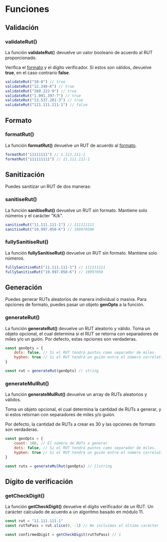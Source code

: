 # Funciones

## Validación

### validateRut()

La función **validateRut(**) devuelve un valor booleano de acuerdo al RUT proporcionado.

Verifica el [formato](/conceptos/formato) y el dígito verificador. Si estos son válidos, devuelve **true**, en el caso contrario **false**.

````javascript
validateRut("10-8") // true
validateRut("12.348-K") // true
validateRut("260.222-9") // true
validateRut("1.091.397-7") // true
validateRut("13.537.201-3") // true
validateRut("111.111.111-1") // false
````

## Formato

### formatRut()

La función **formatRut()** devuelve un RUT de acuerdo al [formato](/conceptos/formato).

````javascript
formatRut("11111111") // 1.111.111-1
formatRut("111111111") // 11.111.111-1
````

## Sanitización

Puedes sanitizar un RUT de dos maneras:

### sanitiseRut()

La función **sanitiseRut()** devuelve un RUT sin formato. Mantiene solo números y el carácter "K/k".

````javascript
sanitiseRut("11.111.111-1") // 111111111
sanitiseRut("19.997.050-K") // 19997050K
````

### fullySanitiseRut()

La función **fullySanitiseRut()** devuelve un RUT sin formato. Mantiene solo números.

````javascript
fullySanitiseRut("11.111.111-1") // 111111111
fullySanitiseRut("19.997.050-K") // 19997050
````

## Generación

Puedes generar RUTs aleatorios de manera individual o masiva. Para opciones de formato, puedes pasar un objeto **genOpts** a la función.

### generateRut()

La función **generateRut()** devuelve un RUT aleatorio y válido. Toma un objeto opcional, el cual determina si el RUT se
retorna con separadores de miles y/o un guión. Por defecto, estas opciones son verdaderas.

````javascript
const genOpts = {
    dots: false, // Si el RUT tendrá puntos como separador de miles.
    hyphen: true // Si el RUT tendrá un guión entre el número correlativo y el dígito verificador.
}

const rut = generateRut(genOpts) // string
````

### generateMulRut()

La función **generateMulRut()** devuelve un array de RUTs aleatorios y válidos.

Toma un objeto opcional, el cual determina la cantidad de RUTs a generar, y si estos retornan con separadores de miles
y/o guión.

Por defecto, la cantidad de RUTs a crear es 30 y las opciones de formato son verdaderas.

````javascript
const genOpts = {
    count: 100, // El número de RUTs a generar
    dots: false, // Si el RUT tendrá puntos como separador de miles.
    hyphen: true // Si el RUT tendrá un guión entre el número correlativo y el dígito verificador.
}

const ruts = generateMulRut(genOpts) // []string
````

## Dígito de verificación

### getCheckDigit()

La función **getCheckDigit()** devuelve el dígito verificador de un RUT. Un carácter calculado de acuerdo a un algoritmo
basado en módulo 11.

````javascript
const rut = "11.111.111-1"
const rutToPass = rut.slice(0, -1) // No incluimos el último carácter

const confirmedDigit = getCheckDigit(rutToPass) // 1
````

